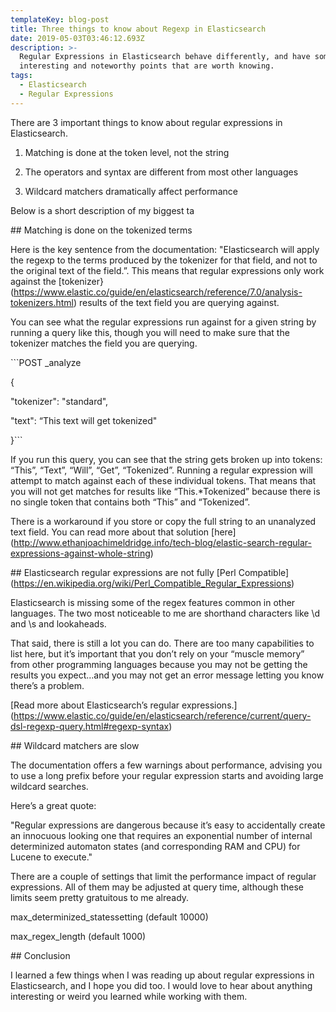```yaml
---
templateKey: blog-post
title: Three things to know about Regexp in Elasticsearch
date: 2019-05-03T03:46:12.693Z
description: >-
  Regular Expressions in Elasticsearch behave differently, and have some
  interesting and noteworthy points that are worth knowing.
tags:
  - Elasticsearch
  - Regular Expressions
---
```

There are 3 important things to know about regular expressions in Elasticsearch.

1. Matching is done at the token level, not the string

2. The operators and syntax are different from most other languages

3. Wildcard matchers dramatically affect performance



Below is a short description of my biggest ta



\## Matching is done on the tokenized terms



Here is the key sentence from the documentation: "Elasticsearch will apply the regexp to the terms produced by the tokenizer for that field, and not to the original text of the field.”. This means that regular expressions only work against the [tokenizer}(https://www.elastic.co/guide/en/elasticsearch/reference/7.0/analysis-tokenizers.html) results of the text field you are querying against.



You can see what the regular expressions run against for a given string by running a query like this, though you will need to make sure that the tokenizer matches the field you are querying.



\`\``POST _analyze

{

  "tokenizer": "standard",

  "text": “This text will get tokenized"

}\`\``



If you run this query, you can see that the string gets broken up into tokens: “This”, “Text”, “Will”, “Get”, “Tokenized”. Running a regular expression will attempt to match against each of these individual tokens. That means that you will not get matches for results like “This.*Tokenized” because there is no single token that contains both “This” and “Tokenized”. 



There is a workaround if you store or copy the full string to an unanalyzed text field. You can read more about that solution \[here](http://www.ethanjoachimeldridge.info/tech-blog/elastic-search-regular-expressions-against-whole-string)





\## Elasticsearch regular expressions are not fully \[Perl Compatible](https://en.wikipedia.org/wiki/Perl_Compatible_Regular_Expressions)

Elasticsearch is missing some of the regex features common in other languages. The two most noticeable to me are shorthand characters like \d and \s and lookaheads.



That said, there is still a lot you can do. There are too many capabilities to list here, but it’s important that you don’t rely on your “muscle memory” from other programming languages because you may not be getting the results you expect…and you may not get an error message letting you know there’s a problem.



\[Read more about Elasticsearch’s regular expressions.](https://www.elastic.co/guide/en/elasticsearch/reference/current/query-dsl-regexp-query.html#regexp-syntax)



\## Wildcard matchers are slow

The documentation offers a few warnings about performance, advising you to use a long prefix before your regular expression starts and avoiding large wildcard searches.



Here’s a great quote:

"Regular expressions are dangerous because it’s easy to accidentally create an innocuous looking one that requires an exponential number of internal determinized automaton states (and corresponding RAM and CPU) for Lucene to execute."



There are a couple of settings that limit the performance impact of regular expressions. All of them may be adjusted at query time, although these limits seem pretty gratuitous to me already.

max_determinized_statessetting (default 10000)

max_regex_length (default 1000)



\## Conclusion

I learned a few things when I was reading up about regular expressions in Elasticsearch, and I hope you did too. I would love to hear about anything interesting or weird you learned while working with them.
